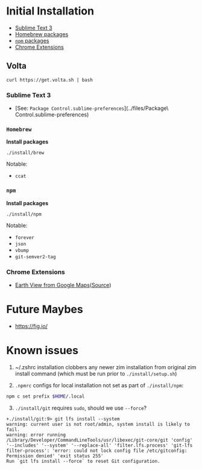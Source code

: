 # Initial Installation

- [Sublime Text 3](#sublime-text-3)
- [Homebrew packages](#homebrew)
- [`npm` packages](#npm)
- [Chrome Extensions](#chrome-extensions)

## Volta

```
curl https://get.volta.sh | bash
```

### Sublime Text 3

- [See: `Package Control.sublime-preferences`](../files/Package\ Control.sublime-preferences)

### `Homebrew`

**Install packages**
```
./install/brew
```

Notable:
- `ccat`

### `npm`

**Install packages**
```
./install/npm
```

Notable:
- `forever`
- `json`
- `vbump`
- `git-semver2-tag`

### Chrome Extensions

- [Earth View from Google Maps](https://chrome.google.com/webstore/detail/earth-view-from-google-ma/bhloflhklmhfpedakmangadcdofhnnoh/related)([Source](https://chrome.google.com/webstore/detail/earth-view-from-google-ma/bhloflhklmhfpedakmangadcdofhnnoh/related))


# Future Maybes

- https://fig.io/

# Known issues

1. ~/.zshrc installation clobbers any newer zim installation from original zim install command (which must be run prior to `./install/setup.sh`) 

2. `.npmrc` configs for local installation not set as part of `./install/npm`:
``` sh
npm c set prefix $HOME/.local
```
3. `./install/git` requires `sudo`, should we use `--force`? 
```
+./install/git:9> git lfs install --system
warning: current user is not root/admin, system install is likely to fail.
warning: error running /Library/Developer/CommandLineTools/usr/libexec/git-core/git 'config' '--includes' '--system' '--replace-all' 'filter.lfs.process' 'git-lfs filter-process': 'error: could not lock config file /etc/gitconfig: Permission denied' 'exit status 255'
Run `git lfs install --force` to reset Git configuration.
```